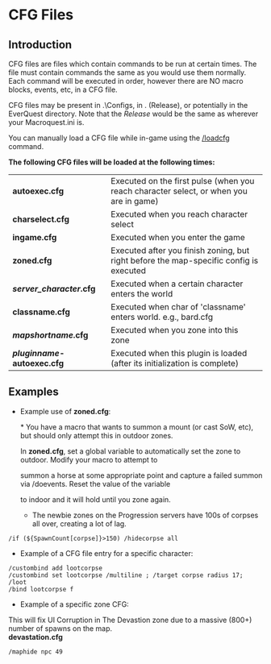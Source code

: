 # CFG Files

## Introduction

CFG files are files which contain commands to be run at certain times. The file must contain commands the same as you would use them normally. Each command will be executed in order, however there are NO macro blocks, events, etc, in a CFG file.

CFG files may be present in .\Configs, in . (Release), or potentially in the EverQuest directory. Note that the _Release_ would be the same as wherever your Macroquest.ini is.

You can manually load a CFG file while in-game using the [/loadcfg](../../reference/commands/loadcfg.md) command.

**The following CFG files will be loaded at the following times:**

|                                   |                                                                                        |
| --------------------------------- | -------------------------------------------------------------------------------------- |
| **autoexec.cfg**                  | Executed on the first pulse (when you reach character select, or when you are in game) |
| **charselect.cfg**                | Executed when you reach character select                                               |
| **ingame.cfg**                    | Executed when you enter the game                                                       |
| **zoned.cfg**                     | Executed after you finish zoning, but right before the map-specific config is executed |
| _**server\_character**_**.cfg**   | Executed when a certain character enters the world                                     |
| **classname.cfg**                 | Executed when char of 'classname' enters world. e.g., bard.cfg                         |
| _**mapshortname**_**.cfg**        | Executed when you zone into this zone                                                  |
| _**pluginname**_**-autoexec.cfg** | Executed when this plugin is loaded (after its initialization is complete)             |

## Examples

*   Example use of **zoned.cfg**:

    \* You have a macro that wants to summon a mount (or cast SoW, etc), but should only attempt this in outdoor zones.

    In **zoned.cfg**, set a global variable to automatically set the zone to outdoor. Modify your macro to attempt to

    summon a horse at some appropriate point and capture a failed summon via /doevents. Reset the value of the variable

    to indoor and it will hold until you zone again.

    * The newbie zones on the Progression servers have 100s of corpses all over, creating a lot of lag.

```
/if (${SpawnCount[corpse]}>150) /hidecorpse all
```

* Example of a CFG file entry for a specific character:

```
/custombind add lootcorpse
/custombind set lootcorpse /multiline ; /target corpse radius 17; /loot
/bind lootcorpse f
```

* Example of a specific zone CFG:

This will fix UI Corruption in The Devastion zone due to a massive (800+) number of spawns on the map.\
**devastation.cfg**

```
/maphide npc 49
```
